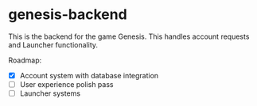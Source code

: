 # genesis-backend

This is the backend for the game Genesis. This handles account requests and Launcher functionality.

Roadmap:
- [x] Account system with database integration
- [ ] User experience polish pass
- [ ] Launcher systems
